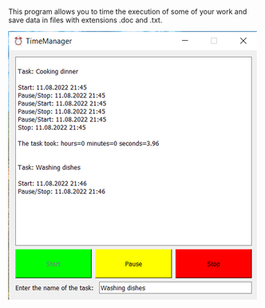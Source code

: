 This program allows you to time the execution of some of your
work and save data in files with extensions .doc and .txt.

![Image alt](https://github.com/zorokonStepan/PyQt/raw/main/time_manager/TimeManager.png)
